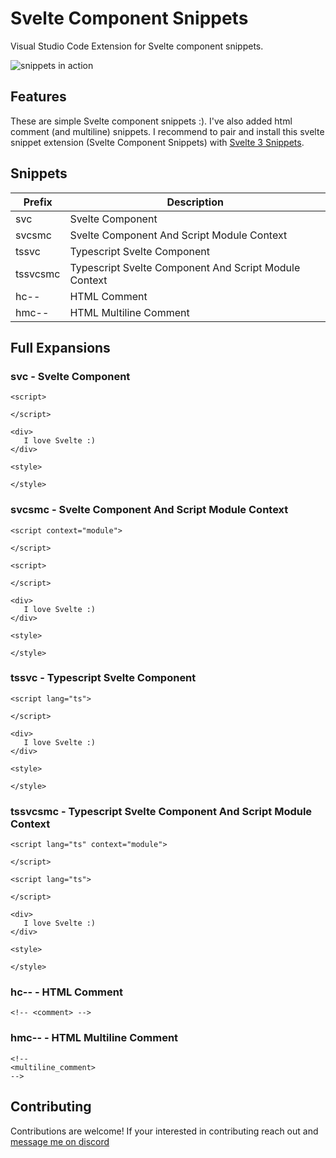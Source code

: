 # Svelte Component Snippets


Visual Studio Code Extension for Svelte component snippets.

![snippets in action](https://res.cloudinary.com/ddlhtsgmp/image/upload/v1656119284/svelte-snips.gif)

## Features

These are simple Svelte component snippets :). I've also added html comment (and multiline) snippets. I recommend to pair and install this svelte snippet extension (Svelte Component Snippets) with [Svelte 3 Snippets](https://marketplace.visualstudio.com/items?itemName=fivethree.vscode-svelte-snippets).

## Snippets

| Prefix | Description                                    |
|----------|--------------------------------------------|
| svc      | Svelte Component                           |
| svcsmc   | Svelte Component And Script Module Context |
| tssvc    | Typescript Svelte Component                           |
| tssvcsmc | Typescript Svelte Component And Script Module Context |
| hc--     | HTML Comment           |
| hmc--    | HTML Multiline Comment |


## Full Expansions

### svc - Svelte Component

```svelte
<script>
   
</script>

<div>
   I love Svelte :)
</div>

<style>
   
</style>
```

### svcsmc - Svelte Component And Script Module Context

```svelte
<script context="module">

</script>

<script>
   
</script>

<div>
   I love Svelte :)
</div>

<style>
   
</style>
```

### tssvc - **Typescript** Svelte Component

```svelte
<script lang="ts">
   
</script>

<div>
   I love Svelte :)
</div>

<style>
   
</style>
```

### tssvcsmc - **Typescript** Svelte Component And Script Module Context

```svelte
<script lang="ts" context="module">

</script>

<script lang="ts">
   
</script>

<div>
   I love Svelte :)
</div>

<style>
   
</style>
```

### hc-- - HTML Comment

```svelte
<!-- <comment> -->
```

### hmc-- - HTML Multiline Comment

```svelte
<!--
<multiline_comment>
-->
```

## Contributing

Contributions are welcome! If your interested in contributing reach out and [message me on discord](https://discordapp.com/users/805262289119739924)

